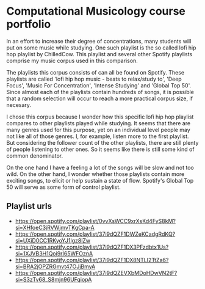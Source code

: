 # Computational Musicology course portfolio

In an effort to increase their degree of concentrations, many students will put on some music while studying. One such playlist is the so called lofi hip hop 
playlist by ChilledCow. This playlist and several other Spotify playlists comprise my music corpus used in this comparison. 

The playlists this corpus consists of can all be found on Spotify. These playlists are called 'lofi hip hop music - beats to relax/study to', 'Deep Focus', 'Music For Concentration', 'Intense Studying' and 'Global Top 50'. Since almost each of the playlists contain hundreds of songs, it is possible that a random selection will occur to reach a more practical corpus size, if necesary.

I chose this corpus because I wonder how this specific lofi hip hop playlist compares to other playlists played while studying. It seems that there are many genres used for this purpose, yet on an individual level people may not like all of those genres. I, for example, listen more to the first playlist. But considering the follower count of the other playlists, there are still plenty of people listening to other ones. So it seems like there is still some kind of common denominator.

On the one hand I have a feeling a lot of the songs will be slow and not too wild. On the other hand, I wonder whether those playlists contain more exciting songs, to elicit or help sustain a state of flow. Spotify's Global Top 50 will serve as some form of control playlist.

## Playlist urls
- https://open.spotify.com/playlist/0vvXsWCC9xrXsKd4FyS8kM?si=XHfoeC3jRVWjmvTKgCpa-A
- https://open.spotify.com/playlist/37i9dQZF1DWZeKCadgRdKQ?si=UXiD0CC1RKyoYJ1Igz8lZw
- https://open.spotify.com/playlist/37i9dQZF1DX3PFzdbtx1Us?si=1XJVB3H1Qoi9rI65WFOznA
- https://open.spotify.com/playlist/37i9dQZF1DX8NTLI2TtZa6?si=BRA2jOPZRGmvt47OJjBmyA
- https://open.spotify.com/playlist/37i9dQZEVXbMDoHDwVN2tF?si=S3zTv68_S8mjn96UFqiopA
